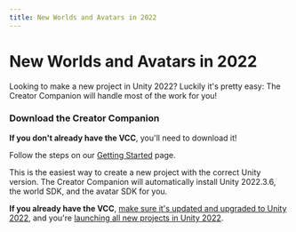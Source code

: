 ```yaml
---
title: New Worlds and Avatars in 2022
---
```


# New Worlds and Avatars in 2022

Looking to make a new project in Unity 2022? Luckily it's pretty easy: The Creator Companion will handle most of the work for you!

### Download the Creator Companion
**If you don't already have the VCC**, you'll need to download it! 

Follow the steps on our [Getting Started](/sdk/) page.

This is the easiest way to create a new project with the correct Unity version. The Creator Companion will automatically install Unity 2022.3.6, the world SDK, and the avatar SDK for you.

**If you already have the VCC**, [make sure it's updated and upgraded to Unity 2022](unity-2022.md#using-the-creator-companion), and you're [launching all new projects in Unity 2022](unity-2022.md#managing-unity-versions).
